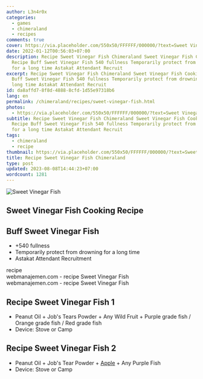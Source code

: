 ```yaml
---
author: L3n4r0x
categories:
  - games
  - chimeraland
  - recipes
comments: true
cover: https://via.placeholder.com/550x50/FFFFFF/000000/?text=Sweet Vinegar Fish
date: 2022-01-12T00:56:03+07:00
description: Recipe Sweet Vinegar Fish Chimeraland Sweet Vinegar Fish Cooking
  Recipe Buff Sweet Vinegar Fish 540 fullness Temporarily protect from drowning
  for a long time Astakat Attendant Recruit
excerpt: Recipe Sweet Vinegar Fish Chimeraland Sweet Vinegar Fish Cooking Recipe
  Buff Sweet Vinegar Fish 540 fullness Temporarily protect from drowning for a
  long time Astakat Attendant Recruit
id: da8affd7-8f8d-4888-8cfd-1d55e97318b6
lang: en
permalink: /chimeraland/recipes/sweet-vinegar-fish.html
photos:
  - https://via.placeholder.com/550x50/FFFFFF/000000/?text=Sweet Vinegar Fish
subtitle: Recipe Sweet Vinegar Fish Chimeraland Sweet Vinegar Fish Cooking
  Recipe Buff Sweet Vinegar Fish 540 fullness Temporarily protect from drowning
  for a long time Astakat Attendant Recruit
tags:
  - chimeraland
  - recipe
thumbnail: https://via.placeholder.com/550x50/FFFFFF/000000/?text=Sweet Vinegar Fish
title: Recipe Sweet Vinegar Fish Chimeraland
type: post
updated: 2023-08-08T14:44:23+07:00
wordcount: 1281
---
```


<link
  rel="stylesheet"
  href="https://rawcdn.githack.com/dimaslanjaka/Web-Manajemen/870a349/css/bootstrap-5-3-0-alpha3-wrapper.css"
/>
<section id="bootstrap-wrapper">
  <div data-bs-theme="dark">
    <div class="card mb-2">
      <div class="card-body">
        <div class="row g-0">
          <div class="col-sm-4 position-relative mb-2">
            <img
              src="https://via.placeholder.com/600"
              class="card-img fit-cover w-100 h-100"
              alt="Sweet Vinegar Fish"
              data-fancybox="true"
            />
          </div>
          <div class="col-sm-8 mb-2">
            <div class="card-body">
              <div class="d-flex flex-row align-items-center mb-3">
                <h2 class="fs-5">Sweet Vinegar Fish Cooking Recipe</h2>
              </div>
              <h2 class="card-title fs-5">Buff Sweet Vinegar Fish</h2>
              <div class="card-text">
                <ul>
                  <li>+540 fullness</li>
                  <li>Temporarily protect from drowning for a long time</li>
                  <li>Astakat Attendant Recruitment</li>
                </ul>
              </div>
              <span class="badge rounded-pill">recipe</span>
            </div>
            <div class="card-footer text-end text-muted mt-auto">
              webmanajemen.com - recipe Sweet Vinegar Fish
            </div>
          </div>
        </div>
      </div>
      <div class="card-footer text-end text-muted">
        webmanajemen.com - recipe Sweet Vinegar Fish
      </div>
    </div>
    <div class="row mb-2">
      <div class="col-12 col-lg-6 recipe-item mb-2">
        <div class="card">
          <div class="card-body">
            <h2 class="card-title fs-5">Recipe Sweet Vinegar Fish 1</h2>
            <div class="card-text">
              <ul>
                <li>
                  Peanut Oil<span> + </span>Job&#x27;s Tears Powder<span>
                    + </span
                  >Any Wild Fruit<span> + </span>Purple grade fish<span>
                    / </span
                  >Orange grade fish<span> / </span>Red grade fish
                </li>
                <li>Device: Stove or Camp</li>
              </ul>
            </div>
          </div>
        </div>
      </div>
      <div class="col-12 col-lg-6 recipe-item mb-2">
        <div class="card">
          <div class="card-body">
            <h2 class="card-title fs-5">Recipe Sweet Vinegar Fish 2</h2>
            <div class="card-text">
              <ul>
                <li>
                  Peanut Oil<span> + </span>Job&#x27;s Tear Powder<span>
                    + </span
                  ><a
                    class="text-decoration-none text-primary"
                    href="/chimeraland/materials/apple.html"
                    >Apple</a
                  ><span> + </span>Any Purple Fish
                </li>
                <li>Device: Stove or Camp</li>
              </ul>
            </div>
          </div>
        </div>
      </div>
    </div>
  </div>
</section>